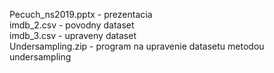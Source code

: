 Pecuch_ns2019.pptx - prezentacia  
imdb_2.csv - povodny dataset  
imdb_3.csv - upraveny dataset  
Undersampling.zip - program na upravenie datasetu metodou undersampling  
